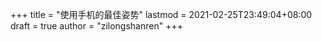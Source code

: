 +++
title = "使用手机的最佳姿势"
lastmod = 2021-02-25T23:49:04+08:00
draft = true
author = "zilongshanren"
+++
